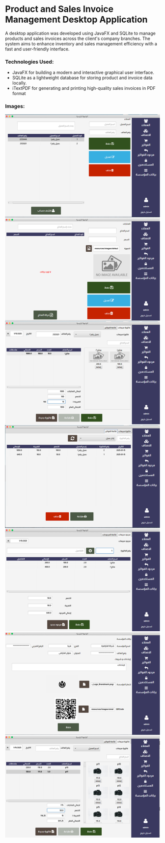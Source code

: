 # Product and Sales Invoice Management Desktop Application

A desktop application was developed using JavaFX and SQLite to manage products and sales invoices across the client's company branches. The system aims to enhance inventory and sales management efficiency with a fast and user-friendly interface.

### Technologies Used:
- JavaFX for building a modern and interactive graphical user interface.
- SQLite as a lightweight database for storing product and invoice data locally.
- iTextPDF for generating and printing high-quality sales invoices in PDF format

### Images:
![image](/images/image1.png)
![image](/images/image2.png)
![image](/images/image3.png)
![image](/images/image4.png)
![image](/images/image5.png)
![image](/images/image6.png)
![image](/images/image7.png)
